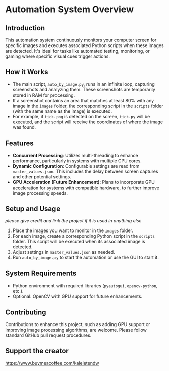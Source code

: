 Automation System Overview
==========================

Introduction
------------

This automation system continuously monitors your computer screen for specific images and executes associated Python scripts when these images are detected. It's ideal for tasks like automated testing, monitoring, or gaming where specific visual cues trigger actions.

How it Works
------------

*   The main script, `auto_by_image.py`, runs in an infinite loop, capturing screenshots and analyzing them. These screenshots are temporarily stored in RAM for processing.
*   If a screenshot contains an area that matches at least 80% with any image in the `images` folder, the corresponding script in the `scripts` folder (with the same name as the image) is executed.
*   For example, if `tick.png` is detected on the screen, `tick.py` will be executed, and the script will receive the coordinates of where the image was found.

Features
--------

*   **Concurrent Processing**: Utilizes multi-threading to enhance performance, particularly in systems with multiple CPU cores.
*   **Dynamic Configuration**: Configurable settings are read from `master_values.json`. This includes the delay between screen captures and other potential settings.
*   **GPU Acceleration (Future Enhancement)**: Plans to incorporate GPU acceleration for systems with compatible hardware, to further improve image processing speeds.

Setup and Usage
---------------
*please give credit and link the project if it is used in anything else*
1.  Place the images you want to monitor in the `images` folder.
2.  For each image, create a corresponding Python script in the `scripts` folder. This script will be executed when its associated image is detected.
3.  Adjust settings in `master_values.json` as needed.
4.  Run `auto_by_image.py` to start the automation or use the GUI to start it.

System Requirements
-------------------

*   Python environment with required libraries (`pyautogui`, `opencv-python`, etc.).
*   Optional: OpenCV with GPU support for future enhancements.

Contributing
------------

Contributions to enhance this project, such as adding GPU support or improving image processing algorithms, are welcome. Please follow standard GitHub pull request procedures.

Support the creator
------------
https://www.buymeacoffee.com/kaleletendw
